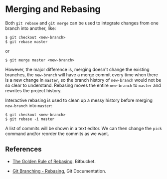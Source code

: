 # Merging and Rebasing

Both `git rebase` and `git merge` can be used to integrate changes from one branch into another, like:

```console
$ git checkout <new-branch>
$ git rebase master
```

or

```console
$ git merge master <new-branch>
```

However, the major difference is, merging doesn't change the existing branches, the `new-branch` will have a merge commit every time when there is a new change in `master`, so the branch history of `new-branch` would not be so clear to understand. Rebasing moves the entire `new-branch` to `master` and rewrites the project history.

Interactive rebasing is used to clean up a messy history before merging `new-branch` into `master`:

```console
$ git checkout <new-branch>
$ git rebase -i master
```

A list of commits will be shown in a text editor. We can then change the `pick` command and/or reorder the commits as we want.

## References

* [The Golden Rule of Rebasing](https://www.atlassian.com/git/tutorials/merging-vs-rebasing#the-golden-rule-of-rebasing), Bitbucket.

* [Git Branching - Rebasing](https://git-scm.com/book/en/v2/Git-Branching-Rebasing), Git Documentation.
